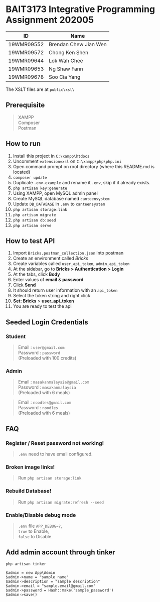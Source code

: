 # BAIT3173 Integrative Programming Assignment 202005

| ID         | Name                  |
| ---------- | --------------------- |
| 19WMR09552 | Brendan Chew Jian Wen |
| 19WMR09572 | Chong Ken Shen        |
| 19WMR09644 | Lok Wah Chee          |
| 19WMR09653 | Ng Shaw Fann          |
| 19WMR09678 | Soo Cia Yang          |

The XSLT files are at `public\xsl\`

## Prerequisite 
> XAMPP  
> Composer  
> Postman

## How to run
 1. Install this project in `C:\xampp\htdocs`
 2. Uncomment `extension=xsl` on `C:\xampp\php\php.ini`
 3. Open command prompt on root directory (where this README.md is located)
 4. `composer update`
 5. Duplicate `.env.example` and rename it `.env`, skip if it already exists.
 6. `php artisan key:generate`
 7. Using XAMPP, open MySQL admin panel
 8. Create MySQL database named `canteensystem`
 9. Update `DB_DATABASE` in `.env` to `canteensystem`
10. `php artisan storage:link`
11. `php artisan migrate`
12. `php artisan db:seed`
13. `php artisan serve`

## How to test API
 1. Import `Bricks.postman_collection.json` into postman
 2. Create an environment called *Bricks*
 3. Create variables called `user_api_token`, `admin_api_token`
 4. At the sidebar, go to **Bricks > Authentication > Login**
 5. At the tabs, click **Body**
 6. Enter values of **email** & **password**
 7. Click **Send**
 8. It should return user information with an `api_token`
 9. Select the token string and right click
10. **Set: Bricks** > **user_api_token**
11. You are ready to test the api

## Seeded Login Credentials

### Student

> Email : `user@gmail.com`  
> Password : `password`  
> (Preloaded with 100 credits)

### Admin

> Email : `masakanmalaysia@gmail.com`  
> Password : `masakanmalaysia`  
> (Preloaded with 6 meals)

> Email : `noodles@gmail.com`  
> Password : `noodles`  
> (Preloaded with 6 meals)

## FAQ

### Register / Reset password not working!

> `.env` need to have email configured.

### Broken image links!

> Run `php artisan storage:link`

### Rebuild Database!

> Run `php artisan migrate:refresh --seed`

### Enable/Disable debug mode

> `.env` file `APP_DEBUG=?`,  
> `true` to Enable,  
> `false` to Disable.

## Add admin account through tinker

    php artisan tinker

    $admin = new App\Admin
    $admin->name = "sample_name"
    $admin->description = "sample description"
    $admin->email = "sample.email@gmail.com"
    $admin->password = Hash::make('sample_password')
    $admin->save()
